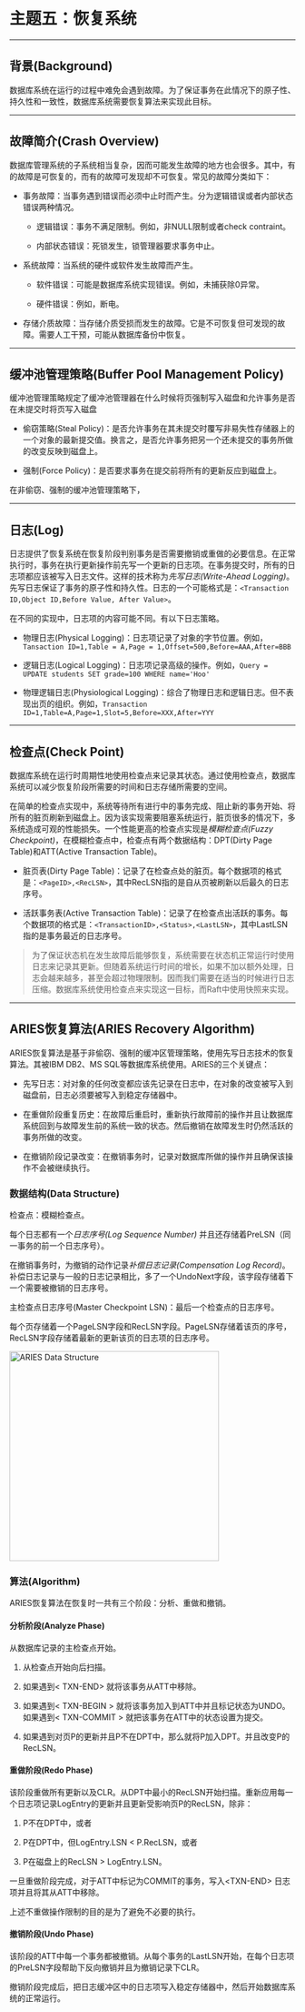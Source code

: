 # 主题五：恢复系统

---

## 背景(Background)

数据库系统在运行的过程中难免会遇到故障。为了保证事务在此情况下的原子性、持久性和一致性，数据库系统需要恢复算法来实现此目标。

---

## 故障简介(Crash Overview)

数据库管理系统的子系统相当复杂，因而可能发生故障的地方也会很多。其中，有的故障是可恢复的，而有的故障可发现却不可恢复。常见的故障分类如下：

* 事务故障：当事务遇到错误而必须中止时而产生。分为逻辑错误或者内部状态错误两种情况。
  
  * 逻辑错误：事务不满足限制。例如，非NULL限制或者check contraint。
  
  * 内部状态错误：死锁发生，锁管理器要求事务中止。

* 系统故障：当系统的硬件或软件发生故障而产生。
  
  * 软件错误：可能是数据库系统实现错误。例如，未捕获除0异常。
  
  * 硬件错误：例如，断电。

* 存储介质故障：当存储介质受损而发生的故障。它是不可恢复但可发现的故障。需要人工干预，可能从数据库备份中恢复。

---

## 缓冲池管理策略(Buffer Pool Management Policy)

缓冲池管理策略规定了缓冲池管理器在什么时候将页强制写入磁盘和允许事务是否在未提交时将页写入磁盘

* 偷窃策略(Steal Policy)：是否允许事务在其未提交时覆写非易失性存储器上的一个对象的最新提交值。换言之，是否允许事务把另一个还未提交的事务所做的改变反映到磁盘上。

* 强制(Force Policy)：是否要求事务在提交前将所有的更新反应到磁盘上。

在非偷窃、强制的缓冲池管理策略下，

---

## 日志(Log)

日志提供了恢复系统在恢复阶段判别事务是否需要撤销或重做的必要信息。在正常执行时，事务在执行更新操作前先写一个更新的日志项。在事务提交时，所有的日志项都应该被写入日志文件。这样的技术称为*先写日志(Write-Ahead Logging)*。先写日志保证了事务的原子性和持久性。日志的一个可能格式是：`<Transaction ID,Object ID,Before Value, After Value>`。

在不同的实现中，日志项的内容可能不同。有以下日志策略。

* 物理日志(Physical Logging)：日志项记录了对象的字节位置。例如，`Tansaction ID=1,Table = A,Page = 1,Offset=500,Before=AAA,After=BBB`

* 逻辑日志(Logical Logging)：日志项记录高级的操作。例如，`Query = UPDATE students SET grade=100 WHERE name='Hoo'`

* 物理逻辑日志(Physiological Logging)：综合了物理日志和逻辑日志。但不表现出页的组织。例如，`Transaction ID=1,Table=A,Page=1,Slot=5,Before=XXX,After=YYY`

---

## 检查点(Check Point)

数据库系统在运行时周期性地使用检查点来记录其状态。通过使用检查点，数据库系统可以减少恢复阶段所需要的时间和日志存储所需要的空间。

在简单的检查点实现中，系统等待所有进行中的事务完成、阻止新的事务开始、将所有的脏页刷新到磁盘上。因为该实现需要阻塞系统运行，脏页很多的情况下，多系统造成可观的性能损失。一个性能更高的检查点实现是*模糊检查点(Fuzzy Checkpoint)*，在模糊检查点中，检查点有两个数据结构：DPT(Dirty Page Table)和ATT(Active Transaction Table)。

* 脏页表(Dirty Page Table)：记录了在检查点处的脏页。每个数据项的格式是：`<PageID>,<RecLSN>`，其中RecLSN指的是自从页被刷新以后最久的日志序号。

* 活跃事务表(Active Transaction Table)：记录了在检查点出活跃的事务。每个数据项的格式是：`<TransactionID>,<Status>,<LastLSN>`，其中LastLSN指的是事务最近的日志序号。

> 为了保证状态机在发生故障后能够恢复，系统需要在状态机正常运行时使用日志来记录其更新。但随着系统运行时间的增长，如果不加以额外处理，日志会越来越多，甚至会超过物理限制。因而我们需要在适当的时候进行日志压缩。数据库系统使用检查点来实现这一目标，而Raft中使用快照来实现。

---

## ARIES恢复算法(ARIES Recovery Algorithm)

ARIES恢复算法是基于非偷窃、强制的缓冲区管理策略，使用先写日志技术的恢复算法。其被IBM DB2、MS SQL等数据库系统使用。ARIES的三个关键点：

* 先写日志：对对象的任何改变都应该先记录在日志中，在对象的改变被写入到磁盘前，日志必须要被写入到稳定存储器中。

* 在重做阶段重复历史：在故障后重启时，重新执行故障前的操作并且让数据库系统回到与故障发生前的系统一致的状态。然后撤销在故障发生时仍然活跃的事务所做的改变。

* 在撤销阶段记录改变：在撤销事务时，记录对数据库所做的操作并且确保该操作不会被继续执行。

### 数据结构(Data Structure)

检查点：模糊检查点。

每个日志都有一个*日志序号(Log Sequence Number)* 并且还存储着PreLSN（同一事务的前一个日志序号）。

在撤销事务时，为撤销的动作记录*补偿日志记录(Compensation Log Record)*。补偿日志记录与一般的日志记录相比，多了一个UndoNext字段，该字段存储着下一个需要被撤销的日志序号。

主检查点日志序号(Master Checkpoint LSN)：最后一个检查点的日志序号。

每个页存储着一个PageLSN字段和RecLSN字段。PageLSN存储着该页的序号，RecLSN字段存储着最新的更新该页的日志项的日志序号。

<img title="ARIES Data Structure" src="file:///D:/PersonalFilesBase/Study/database-system/Subjects/Subject%235-Recovery/figure1-aries-data-structure.png" alt="ARIES Data Structure" width="369">

### 算法(Algorithm)

ARIES恢复算法在恢复时一共有三个阶段：分析、重做和撤销。

#### 分析阶段(Analyze Phase)

从数据库记录的主检查点开始。

1. 从检查点开始向后扫描。

2. 如果遇到&lt; TXN-END&gt; 就将该事务从ATT中移除。

3. 如果遇到&lt; TXN-BEGIN &gt; 就将该事务加入到ATT中并且标记状态为UNDO。如果遇到&lt; TXN-COMMIT &gt; 就把该事务在ATT中的状态设置为提交。

4. 如果遇到对页P的更新并且P不在DPT中，那么就将P加入DPT。并且改变P的RecLSN。

#### 重做阶段(Redo Phase)

该阶段重做所有更新以及CLR。从DPT中最小的RecLSN开始扫描。重新应用每一个日志项记录LogEntry的更新并且更新受影响页P的RecLSN，除非：

1. P不在DPT中，或者

2. P在DPT中，但LogEntry.LSN < P.RecLSN，或者

3. P在磁盘上的RecLSN > LogEntry.LSN。

一旦重做阶段完成，对于ATT中标记为COMMIT的事务，写入&lt;TXN-END&gt; 日志项并且将其从ATT中移除。

上述不重做操作限制的目的是为了避免不必要的执行。

#### 撤销阶段(Undo Phase)

该阶段的ATT中每一个事务都被撤销。从每个事务的LastLSN开始，在每个日志项的PreLSN字段帮助下反向撤销并且为撤销记录下CLR。

撤销阶段完成后，把日志缓冲区中的日志项写入稳定存储器中，然后开始数据库系统的正常运行。
